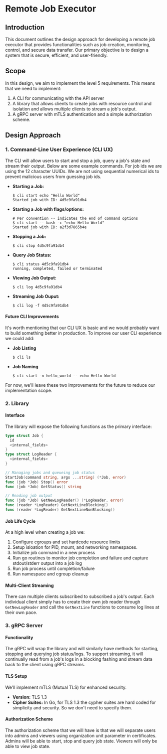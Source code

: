 
# Remote Job Executor

## **Introduction**
This document outlines the design approach for developing a remote job executor that provides functionalities such as job creation, monitoring, control, and secure data transfer. Our primary objective is to design a system that is secure, efficient, and user-friendly.

## **Scope**

In this design, we aim to implement the level 5 requirements. This means that we need to implement:

1. A CLI for communicating with the API server
2. A library that allows clients to create jobs with resource control and isolation and allows multiple clients to stream a job's output.
3. A gRPC server with mTLS authentication and a simple authorization scheme.   


## **Design Approach**

### **1. Command-Line User Experience (CLI UX)**

The CLI will allow users to start and stop a job, query a job's state and stream their output. Below are some example commands. For job ids we are using the 12 character UUIDs. We are not using sequential numerical ids to prevent malicious users from guessing job ids.   

* **Starting a Job:**  
  ```
  $ cli start echo "Hello World" 
  Started job with ID: 4d5c9fa91db4
  ```

* **Starting a Job with flags/options:**
  ```
  # Per convention -- indicates the end of command options
  $ cli start -- bash -c "echo Hello World"
  Started job with ID: a2f3d7865b4e
  ```

* **Stopping a Job:**  
  ```
  $ cli stop 4d5c9fa91db4
  ```

* **Query Job Status:**
  ```
  $ cli status 4d5c9fa91db4
  running, completed, failed or terminated 
  ```

* **Viewing Job Output:**  
  ```
  $ cli log 4d5c9fa91db4
  ```

* **Streaming Job Ouput:**
  ```
  $ cli log -f 4d5c9fa91db4
  ```

#### **Future CLI Improvements**

It's worth mentioning that our CLI UX is basic and we would probably want to build something better in production. To improve our user CLI experience we could add:

* **Job Listing**
  ```
  $ cli ls
  ```

* **Job Naming**
  ```
  $ cli start -n hello_world -- echo Hello World 
  ```

For now, we'll leave these two improvements for the future to reduce our implementation scope. 

### **2. Library**

#### **Interface**

The library will expose the following functions as the primary interface:

```go
type struct Job {
  id
  <internal_fields>
}
type struct LogReader {
  <internal_fields>
}

// Managing jobs and queueing job status
StartJob(command string, args ...string) (*Job, error)
func (job *Job) Stop() error
func (job *Job) GetStatus() string

// Reading job output
func (job *Job) GetNewLogReader() (*LogReader, error)
func (reader *LogReader) GetNextLineBlocking()
func (reader *LogReader) GetNextLineNonBlocking()
```
#### **Job Life Cycle**

At a high level when creating a job we:
1. Configure cgroups and set hardcode resource limits 
2. Setup isloation for PID, mount, and networking namespaces.
3. Initialize job command in a new process
4. Run go routines to monitor job completion and failure and capture stdout/stderr output into a job log
5. Run job process until completion/failure
6. Run namespace and cgroup cleanup 

#### **Multi-Client Streaming**

There can multiple clients subscribed to subscribed a job's output. Each individual client simply has to create their own job reader through `GetNewLogReader` and call the `GetNextLine` functions to consume log lines at their own pace. 

### **3. gRPC Server**

#### **Functionality**

The gRPC will wrap the library and will similarly have methods for starting, stopping and querying job status/logs. To support streaming, it will continually read from a job's logs in a blocking fashing and stream data back to the client using gRPC streams.  

#### **TLS Setup**
We'll implement mTLS (Mutual TLS) for enhanced security.
* **Version:** TLS 1.3
* **Cipher Suites:** In Go, for TLS 1.3 the cypher suites are hard coded for simplicity and security. So we don't need to specify them.

#### Authorization Scheme 

The authorization scheme that we will have is that we will separate users into admins and viewers using organization unit parameter in certificates. Admins will be able to start, stop and query job state. Viewers will only be able to view job state.
